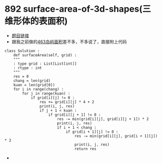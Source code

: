 # 892 surface-area-of-3d-shapes(三维形体的表面积)

+ [题目链接](https://leetcode-cn.com/problems/surface-area-of-3d-shapes/)
+ 跟我之前做的[463岛屿面积](https://github.com/geyixin/LeetCodeExercising/tree/master/0463%20Island%20Perimeter)差不多，不多说了，直接附上代码
```
class Solution :
	def surfaceArea(self, grid) :
	"""
	: type grid : List[List[int]]
	: rtype : int
	"""
	res = 0
	chang = len(grid)
	kuan = len(grid[0])
	for i in range(chang) :
		for j in range(kuan) :
			if grid[i][j] != 0 :
				res += grid[i][j] * 4 + 2
				print(i, j, res)
				if j + 1 < kuan :
					if grid[i][j + 1] != 0 :
						res -= min(grid[i][j], grid[i][j + 1]) * 2
						print(i, j, res)
						if i + 1 < chang :
							if grid[i + 1][j] != 0 :
								res -= min(grid[i][j], grid[i + 1][j]) * 2
								print(i, j, res)
								return res
```
+ 

